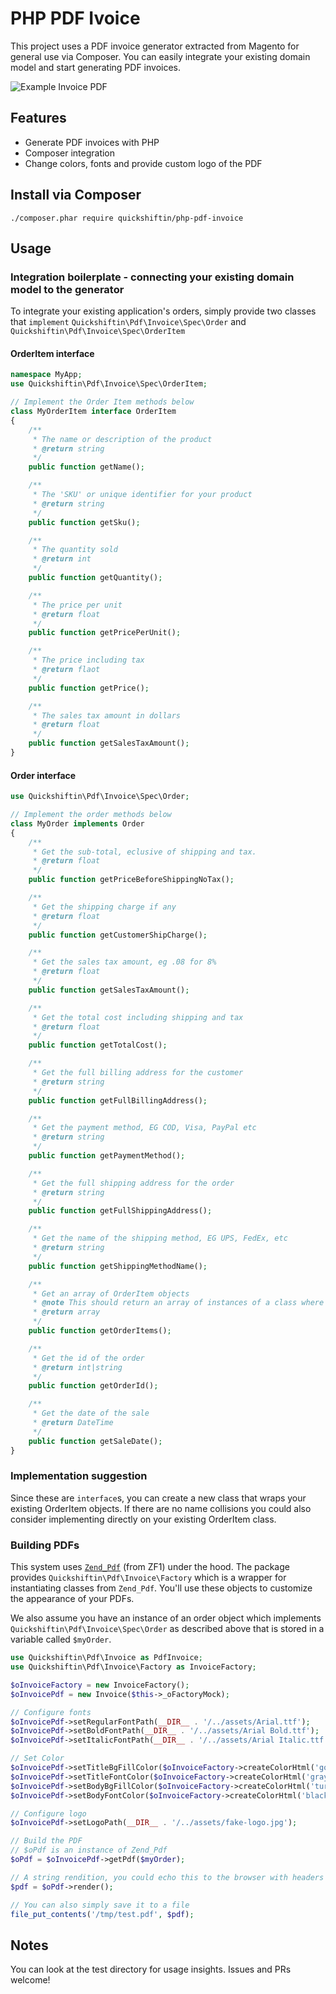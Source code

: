 # PHP PDF Ivoice
This project uses a PDF invoice generator extracted from Magento for general use via Composer. You can easily integrate your existing domain model and start generating PDF invoices.

![Example Invoice PDF](http://i289.photobucket.com/albums/ll238/quickshiftin/php-pdf-invoice-example_zpsbsjomzsr.png)

## Features
* Generate PDF invoices with PHP
* Composer integration
* Change colors, fonts and provide custom logo of the PDF

## Install via Composer

`./composer.phar require quickshiftin/php-pdf-invoice`

## Usage
### Integration boilerplate - connecting your existing domain model to the generator
To integrate your existing application's orders, simply provide two classes that `implement` `Quickshiftin\Pdf\Invoice\Spec\Order` and `Quickshiftin\Pdf\Invoice\Spec\OrderItem`

#### OrderItem interface
```php
namespace MyApp;
use Quickshiftin\Pdf\Invoice\Spec\OrderItem;

// Implement the Order Item methods below
class MyOrderItem interface OrderItem
{
    /**
     * The name or description of the product
     * @return string
     */
    public function getName();

    /**
     * The 'SKU' or unique identifier for your product
     * @return string
     */
    public function getSku();

    /**
     * The quantity sold
     * @return int
     */
    public function getQuantity();

    /**
     * The price per unit
     * @return float
     */
    public function getPricePerUnit();

    /**
     * The price including tax
     * @return flaot
     */
    public function getPrice();

    /**
     * The sales tax amount in dollars
     * @return float
     */
    public function getSalesTaxAmount();
}
```
#### Order interface
```php
use Quickshiftin\Pdf\Invoice\Spec\Order;

// Implement the order methods below
class MyOrder implements Order
{
    /**
     * Get the sub-total, eclusive of shipping and tax.
     * @return float
     */
    public function getPriceBeforeShippingNoTax();

    /**
     * Get the shipping charge if any
     * @return float
     */
    public function getCustomerShipCharge();

    /**
     * Get the sales tax amount, eg .08 for 8%
     * @return float
     */
    public function getSalesTaxAmount();

    /**
     * Get the total cost including shipping and tax
     * @return float
     */
    public function getTotalCost();

    /**
     * Get the full billing address for the customer
     * @return string
     */
    public function getFullBillingAddress();

    /**
     * Get the payment method, EG COD, Visa, PayPal etc
     * @return string
     */
    public function getPaymentMethod();

    /**
     * Get the full shipping address for the order
     * @return string
     */
    public function getFullShippingAddress();

    /**
     * Get the name of the shipping method, EG UPS, FedEx, etc
     * @return string
     */
    public function getShippingMethodName();

    /**
     * Get an array of OrderItem objects
     * @note This should return an array of instances of a class where you implement Quickshiftin\Pdf\Invoice\Spec\OrderItem
     * @return array
     */
    public function getOrderItems();

    /**
     * Get the id of the order
     * @return int|string
     */
    public function getOrderId();

    /**
     * Get the date of the sale
     * @return DateTime
     */
    public function getSaleDate();
}
```

### Implementation suggestion
Since these are `interface`s, you can create a new class that wraps your existing OrderItem objects. If there are no name collisions you could also consider implementing directly on your existing OrderItem class.


### Building PDFs
This system uses [`Zend_Pdf`](https://framework.zend.com/manual/1.10/en/zend.pdf.html) (from ZF1) under the hood. The package provides `Quickshiftin\Pdf\Invoice\Factory` which is a wrapper for instantiating classes from `Zend_Pdf`. You'll use these objects to customize the appearance of your PDFs.

We also assume you have an instance of an order object which implements `Quickshiftin\Pdf\Invoice\Spec\Order` as described above that is stored in a variable called `$myOrder`.

```php
use Quickshiftin\Pdf\Invoice as PdfInvoice;
use Quickshiftin\Pdf\Invoice\Factory as InvoiceFactory;

$oInvoiceFactory = new InvoiceFactory();
$oInvoicePdf = new Invoice($this->_oFactoryMock);

// Configure fonts
$oInvoicePdf->setRegularFontPath(__DIR__ . '/../assets/Arial.ttf');
$oInvoicePdf->setBoldFontPath(__DIR__ . '/../assets/Arial Bold.ttf');
$oInvoicePdf->setItalicFontPath(__DIR__ . '/../assets/Arial Italic.ttf');

// Set Color
$oInvoicePdf->setTitleBgFillColor($oInvoiceFactory->createColorHtml('gold'));
$oInvoicePdf->setTitleFontColor($oInvoiceFactory->createColorHtml('gray'));
$oInvoicePdf->setBodyBgFillColor($oInvoiceFactory->createColorHtml('turquoise'));
$oInvoicePdf->setBodyFontColor($oInvoiceFactory->createColorHtml('black'));

// Configure logo
$oInvoicePdf->setLogoPath(__DIR__ . '/../assets/fake-logo.jpg');

// Build the PDF
// $oPdf is an instance of Zend_Pdf
$oPdf = $oInvoicePdf->getPdf($myOrder);

// A string rendition, you could echo this to the browser with headers to implement a download
$pdf = $oPdf->render();

// You can also simply save it to a file
file_put_contents('/tmp/test.pdf', $pdf);
```

## Notes
You can look at the test directory for usage insights. Issues and PRs welcome!
